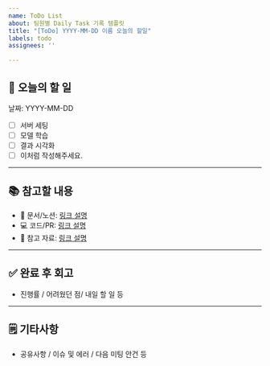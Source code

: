 ```yaml
---
name: ToDo List
about: 팀원별 Daily Task 기록 템플릿
title: "[ToDo] YYYY-MM-DD 이름 오늘의 할일"
labels: todo
assignees: ''

---
```


## 📅 오늘의 할 일

날짜: YYYY-MM-DD

- [ ] 서버 세팅
- [ ] 모델 학습
- [ ] 결과 시각화
- [ ] 이처럼 작성해주세요.

---

## 📚 참고할 내용

- 📄 문서/노션: [링크 설명](링크)
- 💻 코드/PR: [링크 설명](링크)
- 🔗 참고 자료: [링크 설명](링크)

---

## ✅ 완료 후 회고

- 진행률 / 어려웠던 점/ 내일 할 일 등

---

## 🗒️ 기타사항

- 공유사항 / 이슈 및 에러 / 다음 미팅 안건 등

